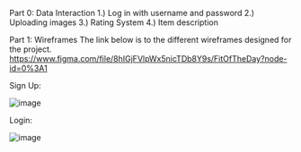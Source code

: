 Part 0: Data Interaction
1.) Log in with username and password
2.) Uploading images
3.) Rating System
4.) Item description

Part 1: Wireframes
The link below is to the different wireframes designed for the project.
https://www.figma.com/file/8hIGjFVlpWx5nicTDb8Y9s/FitOfTheDay?node-id=0%3A1

Sign Up: 

![image](https://user-images.githubusercontent.com/74626828/159830434-5f0157be-94be-4691-b4c1-406be7140c18.png)

Login:

![image](https://user-images.githubusercontent.com/74626828/159830506-273261fd-2683-4088-be09-84b6652829e6.png)
